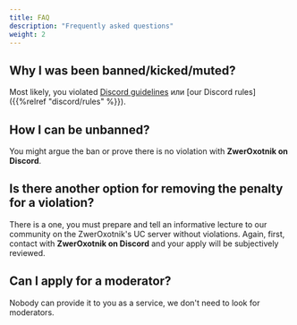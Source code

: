 ```yaml
---
title: FAQ
description: "Frequently asked questions"
weight: 2
---
```


## Why I was been **banned/kicked/muted**?

Most likely, you violated [Discord guidelines](https://discord.com/guidelines) или [our Discord rules]({{%relref "discord/rules" %}}).

## How I can be **unbanned**?

You might argue the ban or prove there is no violation with **ZwerOxotnik on Discord**.

## Is there another option for removing the penalty for a violation?

There is a one, you must prepare and tell an informative lecture to our community on the ZwerOxotnik's UC server without violations. Again, first, contact with **ZwerOxotnik on Discord** and your apply will be subjectively reviewed.

## Can I apply for a moderator?

Nobody can provide it to you as a service, we don't need to look for moderators.
